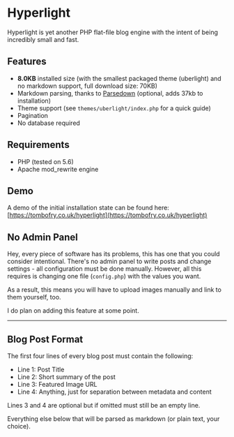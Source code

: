 # Hyperlight

Hyperlight is yet another PHP flat-file blog engine with the intent of being incredibly small and fast.

## Features

* **8.0KB** installed size (with the smallest packaged theme (uberlight) and no markdown support, full download size: 70KB)
* Markdown parsing, thanks to [Parsedown](https://github.com/erusev/parsedown) (optional, adds 37kb to installation)
* Theme support (see `themes/uberlight/index.php` for a quick guide)
* Pagination
* No database required

## Requirements

* PHP (tested on 5.6)
* Apache mod_rewrite engine

## Demo

A demo of the initial installation state can be found here: [https://tombofry.co.uk/hyperlight](https://tombofry.co.uk/hyperlight)

## No Admin Panel

Hey, every piece of software has its problems, this has one that you could consider intentional. There's no admin panel to write posts and change settings - all configuration must be done manually. However, all this requires is changing one file (`config.php`) with the values you want.

As a result, this means you will have to upload images manually and link to them yourself, too.

I do plan on adding this feature at some point.

-----

## Blog Post Format

The first four lines of every blog post must contain the following:

* Line 1: Post Title
* Line 2: Short summary of the post
* Line 3: Featured Image URL
* Line 4: Anything, just for separation between metadata and content

Lines 3 and 4 are optional but if omitted must still be an empty line.

Everything else below that will be parsed as markdown (or plain text, your choice).
